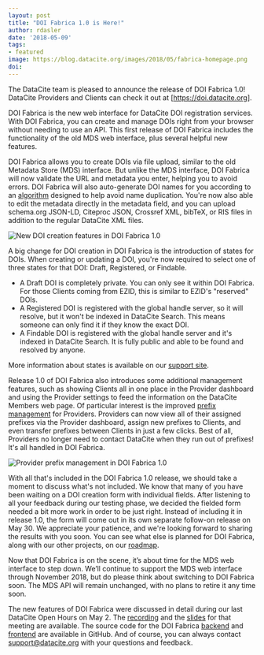 ```yaml
---
layout: post
title: "DOI Fabrica 1.0 is Here!"
author: rdasler
date: '2018-05-09'
tags: 
- featured
image: https://blog.datacite.org/images/2018/05/fabrica-homepage.png
doi:
---
```


The DataCite team is pleased to announce the release of DOI Fabrica 1.0! DataCite Providers and Clients can check it out at [https://doi.datacite.org]. 

DOI Fabrica is the new web interface for DataCite DOI registration services. With DOI Fabrica, you can create and manage DOIs right from your browser without needing to use an API. This first release of DOI Fabrica includes the functionality of the old MDS web interface, plus several helpful new features. 

DOI Fabrica allows you to create DOIs via file upload, similar to the old Metadata Store (MDS) interface. But unlike the MDS interface, DOI Fabrica will now validate the URL and metadata you enter, helping you to avoid errors. DOI Fabrica will also auto-generate DOI names for you according to an [algorithm](https://github.com/datacite/base32-url) designed to help avoid name duplication. You're now also able to edit the metadata directly in the metadata field, and you can upload schema.org JSON-LD, Citeproc JSON, Crossref XML, bibTeX, or RIS files in addition to the regular DataCite XML files. 

![New DOI creation features in DOI Fabrica 1.0](/images/2018/05/fabrica-highlights.png)

A big change for DOI creation in DOI Fabrica is the introduction of states for DOIs. When creating or updating a DOI, you're now required to select one of three states for that DOI: Draft, Registered, or Findable. 
* A Draft DOI is completely private. You can only see it within DOI Fabrica. For those Clients coming from EZID, this is similar to EZID's "reserved" DOIs. 
* A Registered DOI is registered with the global handle server, so it will resolve, but it won't be indexed in DataCite Search. This means someone can only find it if they know the exact DOI. 
* A Findable DOI is registered with the global handle server and it's indexed in DataCite Search. It is fully public and able to be found and resolved by anyone. 

More information about states is available on our [support site](https://support.datacite.org/docs/about-states-in-datacite-doi-fabrica). 

Release 1.0 of DOI Fabrica also introduces some additional management features, such as showing Clients all in one place in the Provider dashboard and using the Provider settings to feed the information on the DataCite Members web page. Of particular interest is the improved [prefix management](https://support.datacite.org/docs/datacite-doi-fabrica-for-providers#section-provider-dashboard-prefixes) for Providers. Providers can now view all of their assigned prefixes via the Provider dashboard, assign new prefixes to Clients, and even transfer prefixes between Clients in just a few clicks. Best of all, Providers no longer need to contact DataCite when they run out of prefixes! It's all handled in DOI Fabrica. 

![Provider prefix management in DOI Fabrica 1.0](/images/2018/05/fabrica-prefixes.png)

With all that's included in the DOI Fabrica 1.0 release, we should take a moment to discuss what's not included. We know that many of you have been waiting on a DOI creation form with individual fields. After listening to all your feedback during our testing phase, we decided the fielded form needed a bit more work in order to be just right. Instead of including it in release 1.0, the form will come out in its own separate follow-on release on May 30. We appreciate your patience, and we're looking forward to sharing the results with you soon. You can see what else is planned for DOI Fabrica, along with our other projects, on our [roadmap](https://datacite.org/roadmap.html).

Now that DOI Fabrica is on the scene, it’s about time for the MDS web interface to step down. We’ll continue to support the MDS web interface through November 2018, but do please think about switching to DOI Fabrica soon. The MDS API will remain unchanged, with no plans to retire it any time soon. 

The new features of DOI Fabrica were discussed in detail during our last DataCite Open Hours on May 2. The [recording](https://tinyurl.com/y85zt7hf) and the [slides](https://tinyurl.com/yb9ddyrp) for that meeting are available. The source code for the DOI Fabrica [backend](https://doi.org/10.5438/8gb0-v673) and [frontend](https://doi.org/10.5438/cxe5-rg55) are available in GitHub. And of course, you can always contact [support@datacite.org](mailto:support@datacite.org) with your questions and feedback. 
